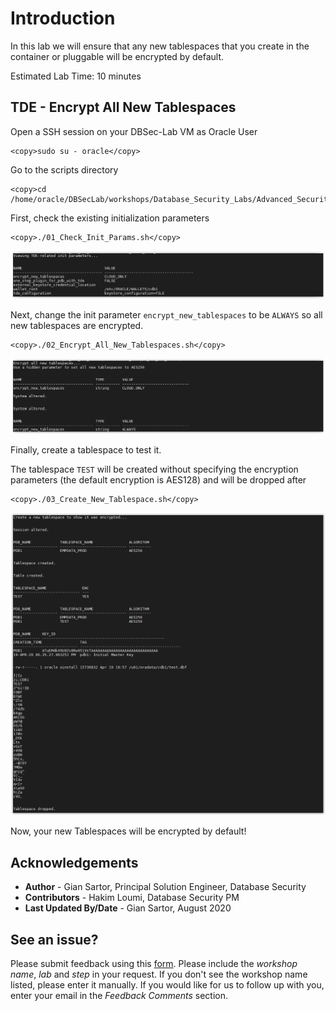 # Introduction

In this lab we will ensure that any new tablespaces that you create in the container or pluggable will be encrypted by default.

Estimated Lab Time: 10 minutes

## TDE - Encrypt All New Tablespaces

Open a SSH session on your DBSec-Lab VM as Oracle User

````
<copy>sudo su - oracle</copy>
````

Go to the scripts directory

````
<copy>cd /home/oracle/DBSecLab/workshops/Database_Security_Labs/Advanced_Security/TDE/Encrypt_All_New_Tablespaces</copy>
````

First, check the existing initialization parameters

````
<copy>./01_Check_Init_Params.sh</copy>
````
        
   ![](./images/tde-018.png)


Next, change the init parameter `encrypt_new_tablespaces` to be `ALWAYS` so all new tablespaces are encrypted.

````
<copy>./02_Encrypt_All_New_Tablespaces.sh</copy>
````

   ![](./images/tde-019.png)

Finally, create a tablespace to test it.

The tablespace `TEST` will be created without specifying the encryption parameters (the default encryption is AES128) and will be dropped after

````
<copy>./03_Create_New_Tablespace.sh</copy>
````

   ![](./images/tde-020.png)

Now, your new Tablespaces will be encrypted by default!

## Acknowledgements
- **Author** - Gian Sartor, Principal Solution Engineer, Database Security
- **Contributors** - Hakim Loumi, Database Security PM
- **Last Updated By/Date** - Gian Sartor, August 2020

## See an issue?
Please submit feedback using this [form](https://apexapps.oracle.com/pls/apex/f?p=133:1:::::P1_FEEDBACK:1). Please include the *workshop name*, *lab* and *step* in your request.  If you don't see the workshop name listed, please enter it manually. If you would like for us to follow up with you, enter your email in the *Feedback Comments* section.
